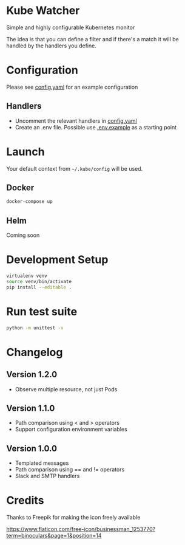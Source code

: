 # Kube Watcher
Simple and highly configurable Kubernetes monitor

The idea is that you can define a filter and if there's a match it will be handled by the handlers you define.

# Configuration
Please see [config.yaml](config.yaml) for an example configuration

## Handlers
 - Uncomment the relevant handlers in [config.yaml](config.yaml)
 - Create an .env file. Possible use [.env.example](.env.example) as a starting point

# Launch
Your default context from `~/.kube/config` will be used.

## Docker
```bash
docker-compose up
```

## Helm
Coming soon

# Development Setup
```bash
virtualenv venv
source venv/bin/activate
pip install --editable .
```

# Run test suite
```bash
python -m unittest -v
```

# Changelog
## Version 1.2.0
- Observe multiple resource, not just Pods

## Version 1.1.0
- Path comparison using < and > operators
- Support configuration environment variables

## Version 1.0.0
 - Templated messages
 - Path comparison using == and != operators
 - Slack and SMTP handlers

# Credits
Thanks to Freepik for making the icon freely available

https://www.flaticon.com/free-icon/businessman_1253770?term=binoculars&page=1&position=14
